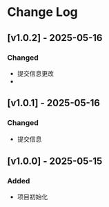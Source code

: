 # Change Log

## [v1.0.2] - 2025-05-16
### Changed
- 提交信息更改
- 
## [v1.0.1] - 2025-05-16
### Changed
- 提交信息

## [v1.0.0] - 2025-05-15
### Added
- 项目初始化
